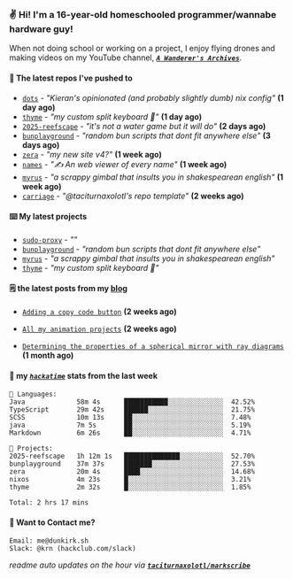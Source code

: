 ### ✌️ Hi! I'm a 16-year-old homeschooled programmer/wannabe hardware guy!

When not doing school or working on a project, I enjoy flying drones and making videos on my YouTube channel, [**_`A Wanderer's Archives`_**](https://youtube.com/@wanderer.archives).

#### 👷 The latest repos I've pushed to

- [`dots`](https://github.com/taciturnaxolotl/dots) - _"Kieran's opinionated (and probably slightly dumb) nix config"_ **(1 day ago)**
- [`thyme`](https://github.com/taciturnaxolotl/thyme) - _"my custom split keyboard 🫶"_ **(1 day ago)**
- [`2025-reefscape`](https://github.com/df1317/2025-reefscape) - _"it's not a water game but it will do"_ **(2 days ago)**
- [`bunplayground`](https://github.com/taciturnaxolotl/bunplayground) - _"random bun scripts that dont fit anywhere else"_ **(3 days ago)**
- [`zera`](https://github.com/taciturnaxolotl/zera) - _"my new site v4?"_ **(1 week ago)**
- [`names`](https://github.com/aramshiva/names) - _"✍️ An web viewer of every name"_ **(1 week ago)**
- [`myrus`](https://github.com/taciturnaxolotl/myrus) - _"a scrappy gimbal that insults you in shakespearean english"_ **(1 week ago)**
- [`carriage`](https://github.com/taciturnaxolotl/carriage) - _"@taciturnaxolotl's repo template"_ **(2 weeks ago)**

#### ⌨️ My latest projects

- [`sudo-proxy`](https://github.com/taciturnaxolotl/sudo-proxy) - _""_
- [`bunplayground`](https://github.com/taciturnaxolotl/bunplayground) - _"random bun scripts that dont fit anywhere else"_
- [`myrus`](https://github.com/taciturnaxolotl/myrus) - _"a scrappy gimbal that insults you in shakespearean english"_
- [`thyme`](https://github.com/taciturnaxolotl/thyme) - _"my custom split keyboard 🫶"_

#### 🗒️ the latest posts from my [blog](https://dunkirk.sh)

- [`Adding a copy code button`](https://dunkirk.sh/blog/adding-a-copy-button/) **(2 weeks ago)**

- [`All my animation projects`](https://dunkirk.sh/blog/my-animations/) **(2 weeks ago)**

- [`Determining the properties of a spherical mirror with ray diagrams`](https://dunkirk.sh/blog/spherical-ray-diagrams/) **(1 month ago)**



#### 📡 my [_`hackatime`_](https://waka.hackclub.com) stats from the last week

```text
💾 Languages:
Java             58m 4s      ███████████░░░░░░░░░░░░░░  42.52%
TypeScript       29m 42s     ██████░░░░░░░░░░░░░░░░░░░  21.75%
SCSS             10m 13s     ██░░░░░░░░░░░░░░░░░░░░░░░  7.48%
java             7m 5s       ██░░░░░░░░░░░░░░░░░░░░░░░  5.19%
Markdown         6m 26s      ██░░░░░░░░░░░░░░░░░░░░░░░  4.71%

💼 Projects:
2025-reefscape   1h 12m 1s   ██████████████░░░░░░░░░░░  52.70%
bunplayground    37m 37s     ███████░░░░░░░░░░░░░░░░░░  27.53%
zera             20m 4s      ████░░░░░░░░░░░░░░░░░░░░░  14.68%
nixos            4m 23s      █░░░░░░░░░░░░░░░░░░░░░░░░  3.21%
thyme            2m 32s      █░░░░░░░░░░░░░░░░░░░░░░░░  1.85%

Total: 2 hrs 17 mins
```

#### 📮 Want to Contact me?

```text
Email: me@dunkirk.sh
Slack: @krn (hackclub.com/slack)
```

_readme auto updates on the hour via [**`taciturnaxolotl/markscribe`**](https://github.com/taciturnaxolotl/markscribe)_
